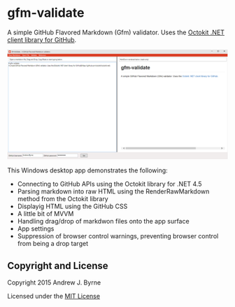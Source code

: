 # gfm-validate
A simple GitHub Flavored Markdown (Gfm) validator. Uses the [Octokit .NET client library for GitHub](https://github.com/octokit/octokit.net). 

![screenshot](https://github.com/AndrewJByrne/gfm-validate/blob/master/assets/app-screenshot.png)

This Windows desktop app demonstrates the following:
* Connecting to GitHub APIs using the Octokit library for .NET 4.5
* Parsing markdown into raw HTML using the RenderRawMarkdown method from the Octokit library
* Displayig HTML using the GitHub CSS
* A little bit of MVVM
* Handling drag/drop of markdwon files onto the app surface
* App settings
* Suppression of browser control warnings, preventing browser control from being a drop target

## Copyright and License

Copyright 2015 Andrew J. Byrne

Licensed under the [MIT License](https://github.com/AndrewJByrne/gfm-validate/blob/master/LICENSE)
